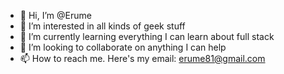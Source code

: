 - 👋 Hi, I’m @Erume
- 👀 I’m interested in all kinds of geek stuff
- 🌱 I’m currently learning everything I can learn about full stack
- 💞️ I’m looking to collaborate on anything I can help
- 📫 How to reach me. Here's my email: erume81@gmail.com

<!---
Erume/Erume is a ✨ special ✨ repository because its `README.md` (this file) appears on your GitHub profile.
You can click the Preview link to take a look at your changes.
--->
